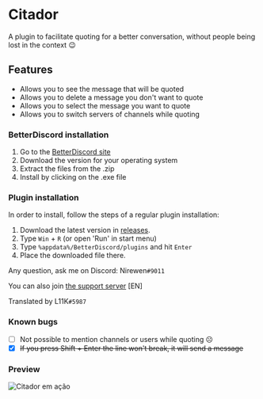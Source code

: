 # Citador
A plugin to facilitate quoting for a better conversation, without people being lost in the context :wink:

## Features
- Allows you to see the message that will be quoted
- Allows you to delete a message you don't want to quote
- Allows you to select the message you want to quote
- Allows you to switch servers of channels while quoting

### BetterDiscord installation

1. Go to the [BetterDiscord site](http://betterdiscord.net)
2. Download the version for your operating system
3. Extract the files from the .zip
4. Install by clicking on the .exe file

### Plugin installation

In order to install, follow the steps of a regular plugin installation:

1. Download the latest version in [releases](https://github.com/nirewen/Citador/releases).
2. Type `Win` + `R` (or open 'Run' in start menu)
3. Type `%appdata%/BetterDiscord/plugins` and hit `Enter`
4. Place the downloaded file there.

Any question, ask me on Discord: Nirewen`#9011`

You can also join [the support server](https://discord.gg/tQrdqKG) [EN]


Translated by L11K`#5987`

### Known bugs
- [ ] Not possible to mention channels or users while quoting ☹
- [x] ~~If you press Shift + Enter the line won't break, it will send a message~~

### Preview
![Citador em ação](http://nirewen.s-ul.eu/02Tcv6ZT.gif)
